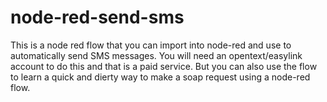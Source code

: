 # node-red-send-sms
This is a node red flow that you can import into node-red and use to automatically send SMS messages. You will need an opentext/easylink account
to do this and that is a paid service. But you can also use the flow to learn a quick and dierty way to make a soap request using a node-red flow.
